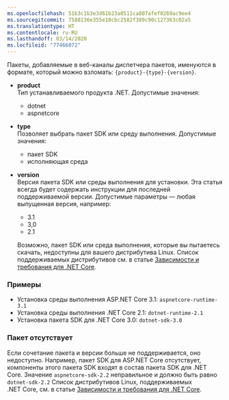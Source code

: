 ```yaml
---
ms.openlocfilehash: 51b3c1b3e3d61b23a0511ca807afef0269ac9ee4
ms.sourcegitcommit: 7588136e355e10cbc2582f389c90c127363c02a5
ms.translationtype: HT
ms.contentlocale: ru-RU
ms.lasthandoff: 03/14/2020
ms.locfileid: "77466072"
---
```


Пакеты, добавляемые в веб-каналы диспетчера пакетов, именуются в формате, который можно взломать: `{product}-{type}-{version}`.

- **product**\
Тип устанавливаемого продукта .NET. Допустимые значения:

  - dotnet
  - aspnetcore

- **type**\
Позволяет выбрать пакет SDK или среду выполнения. Допустимые значения:

  - пакет SDK
  - исполняющая среда

- **version**\
Версия пакета SDK или среды выполнения для установки. Эта статья всегда будет содержать инструкции для последней поддерживаемой версии. Допустимые параметры — любая выпущенная версия, например:

  - 3.1
  - 3,0
  - 2.1

  Возможно, пакет SDK или среда выполнения, которые вы пытаетесь скачать, недоступны для вашего дистрибутива Linux. Список поддерживаемых дистрибутивов см. в статье [Зависимости и требования для .NET Core](../dependencies.md?pivots=os-linux).

### <a name="examples"></a>Примеры

- Установка среды выполнения ASP.NET Core 3.1: `aspnetcore-runtime-3.1`
- Установка среды выполнения .NET Core 2.1: `dotnet-runtime-2.1`
- Установка пакета SDK для .NET Core 3.0: `dotnet-sdk-3.0`

### <a name="package-missing"></a>Пакет отсутствует

Если сочетание пакета и версии больше не поддерживается, оно недоступно. Например, пакет SDK для ASP.NET Core отсутствует, компоненты этого пакета SDK входят в состав пакета SDK для .NET Core. Значение `aspnetcore-sdk-2.2` неправильное и должно быть равно `dotnet-sdk-2.2` Список дистрибутивов Linux, поддерживаемых .NET Core, см. в статье [Зависимости и требования для .NET Core](../dependencies.md?pivots=os-linux).
